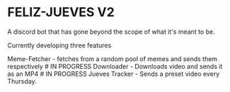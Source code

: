 # FELIZ-JUEVES V2 


A discord bot that has gone beyond the scope of what it's meant to be. 

Currently developing three features

Meme-Fetcher - fetches from a random pool of memes and sends them respectively # IN PROGRESS
Downloader - Downloads video and sends it as an MP4 # IN PROGRESS
Jueves Tracker - Sends a preset video every Thursday.
